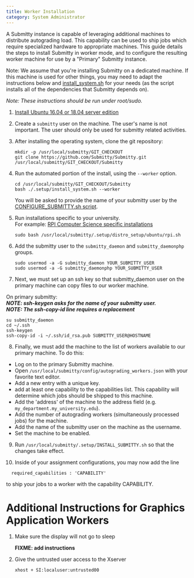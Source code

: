 ```yaml
---
title: Worker Installation
category: System Administrator
---
```


A Submitty instance is capable of leveraging additional machines to distribute
autograding load. This capability can be used to ship jobs which require
specialized hardware to appropriate machines. This guide details the steps
to install Submitty in worker mode, and to configure the resulting worker machine
for use by a "Primary" Submitty instance.

Note: We assume that you're installing Submitty on a dedicated machine. If this machine is
used for other things, you may need to adapt the instructions below and
[install_system.sh](https://github.com/Submitty/Submitty/blob/master/.setup/install_system.sh)
for your needs (as the script installs all of the dependencies that Submitty depends on).

_Note: These instructions should be run under root/sudo._


1. [Install Ubuntu 16.04 or 18.04 server edition](server_os)

2. Create a ```submitty``` user on the machine. The user's name is not important.
The user should only be used for submitty related activities.

3. After installing the operating system, clone the git repository:

   ```
   mkdir -p /usr/local/submitty/GIT_CHECKOUT
   git clone https://github.com/Submitty/Submitty.git /usr/local/submitty/GIT_CHECKOUT/Submitty
   ```

4. Run the automated portion of the install, using the ```--worker``` option.

   ```
   cd /usr/local/submitty/GIT_CHECKOUT/Submitty
   bash ./.setup/install_system.sh --worker
   ```

   You will be asked to provide the name of your submitty user by the
   [CONFIGURE_SUBMITTY.sh script](https://github.com/Submitty/Submitty/blob/master/.setup/CONFIGURE_SUBMITTY.sh).

5. Run installations specific to your university.  
   For example:  [RPI Computer Science specific installations](https://github.com/Submitty/Submitty/blob/master/.setup/distro_setup/ubuntu/rpi.sh)

   ```
   sudo bash /usr/local/submitty/.setup/distro_setup/ubuntu/rpi.sh
   ```

6. Add the submitty user to the ```submitty_daemon``` and ```submitty_daemonphp```
   groups.

   ```
   sudo usermod -a -G submitty_daemon YOUR_SUBMITTY_USER
   sudo usermod -a -G submitty_daemonphp YOUR_SUBMITTY_USER
   ```

7. Next, we must set up an ssh key so that submitty_daemon user on the primary
  machine can copy files to our worker machine.

  On primary submitty:  
  ___NOTE: ssh-keygen asks for the name of your submitty user.___  
  ___NOTE: The ssh-copy-id line requires a replacement___
  ```
  su submitty_daemon
  cd ~/.ssh
  ssh-keygen
  ssh-copy-id -i ~/.ssh/id_rsa.pub SUBMITTY_USER@HOSTNAME
  ```

8. Finally, we must add the machine to the list of workers available to our
  primary machine. To do this:  
  *  Log on to the primary Submitty machine.
  *  Open ```/usr/local/submitty/config/autograding_workers.json``` with your favorite text editor.
  *  Add a new entry with a unique key.
  *  add at least one capability to the capabilities list. This capability will determine
      which jobs should be shipped to this machine.
  *  Add the 'address' of the machine to the address field (e.g. ```my_department.my_university.edu```).
  *  Add the number of autograding workers (simultaneously processed jobs) for the machine.
  *  Add the name of the submitty user on the machine as the username.
  *  Set the machine to be enabled.

9. Run ```/usr/local/submitty/.setup/INSTALL_SUBMITTY.sh``` so that the changes take effect.

10. Inside of your assignment configurations, you may now add the line  
  ```
    required_capabilities : 'CAPABILITY'
  ```
  to ship your jobs to a worker with the capability CAPABILITY.


# Additional Instructions for Graphics Application Workers

1. Make sure the display will not go to sleep

   __FIXME: add instructions__

2. Give the untrusted user access to the Xserver

   ```
   xhost + SI:localuser:untrusted00
   ```

